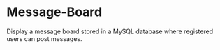 # Message-Board
Display a message board stored in a MySQL database where registered users can post messages.
